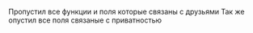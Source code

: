 Пропустил все функции и поля которые связаны с друзьями
Так же опустил все поля связаные с приватностью
